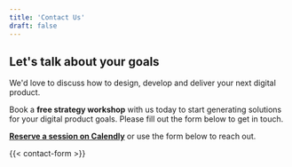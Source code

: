 ```yaml
---
title: 'Contact Us'
draft: false
---
```


## Let's talk about your goals

We'd love to discuss how to design, develop and deliver your next digital product.

Book a **free strategy workshop** with us today to start generating solutions for your digital product goals. Please fill out the form below to get in touch.

**[Reserve a session on Calendly](https://calendly.com)** or use the  form below to reach out.

{{< contact-form >}}
